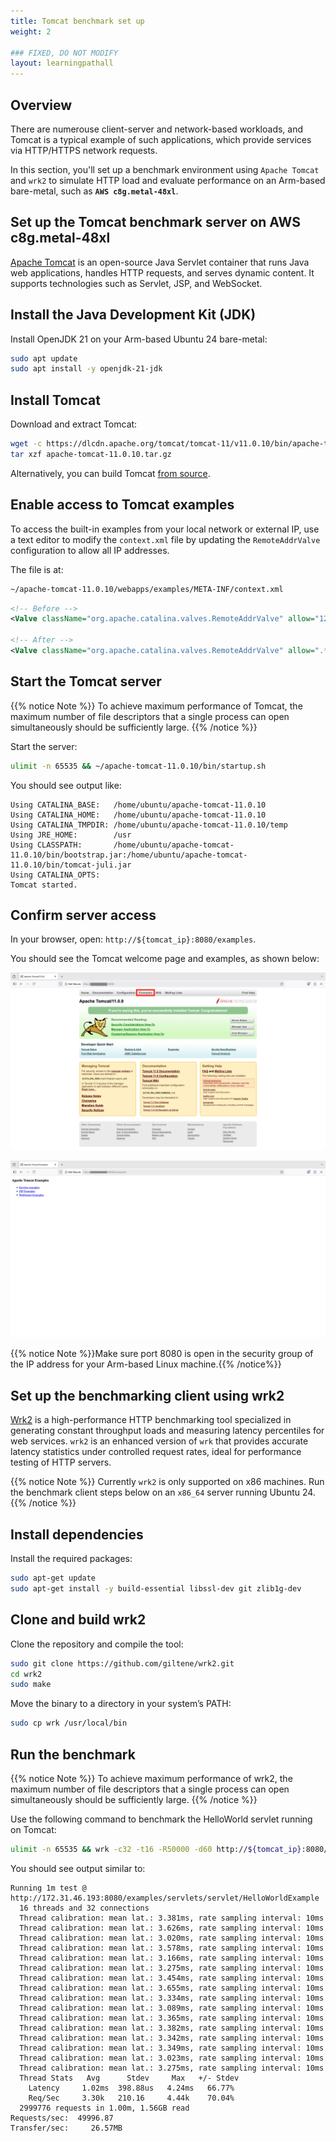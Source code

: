 ```yaml
---
title: Tomcat benchmark set up
weight: 2

### FIXED, DO NOT MODIFY
layout: learningpathall
---
```



## Overview 

There are numerouse client-server and network-based workloads, and Tomcat is a typical example of such applications, which provide services via HTTP/HTTPS network requests.

In this section, you'll set up a benchmark environment using `Apache Tomcat` and `wrk2` to simulate HTTP load and evaluate performance on an Arm-based bare-metal, such as **__`AWS c8g.metal-48xl`__**.

## Set up the Tomcat benchmark server on **AWS c8g.metal-48xl**
[Apache Tomcat](https://tomcat.apache.org/) is an open-source Java Servlet container that runs Java web applications, handles HTTP requests, and serves dynamic content. It supports technologies such as Servlet, JSP, and WebSocket.

## Install the Java Development Kit (JDK)

Install OpenJDK 21 on your Arm-based Ubuntu 24 bare-metal: 

```bash
sudo apt update
sudo apt install -y openjdk-21-jdk
```

## Install Tomcat 

Download and extract Tomcat:

```bash
wget -c https://dlcdn.apache.org/tomcat/tomcat-11/v11.0.10/bin/apache-tomcat-11.0.10.tar.gz
tar xzf apache-tomcat-11.0.10.tar.gz
```
Alternatively, you can build Tomcat [from source](https://github.com/apache/tomcat).

## Enable access to Tomcat examples

To access the built-in examples from your local network or external IP, use a text editor to modify the `context.xml` file by updating the `RemoteAddrValve` configuration to allow all IP addresses.

The file is at:
```bash
~/apache-tomcat-11.0.10/webapps/examples/META-INF/context.xml
```

```xml
<!-- Before -->
<Valve className="org.apache.catalina.valves.RemoteAddrValve" allow="127\.\d+\.\d+\.\d+|::1|0:0:0:0:0:0:0:1" />

<!-- After -->
<Valve className="org.apache.catalina.valves.RemoteAddrValve" allow=".*" />
```

## Start the Tomcat server
{{% notice Note %}}
To achieve maximum performance of Tomcat, the maximum number of file descriptors that a single process can open simultaneously should be sufficiently large.
{{% /notice %}}

Start the server:

```bash
ulimit -n 65535 && ~/apache-tomcat-11.0.10/bin/startup.sh
```

You should see output like:

```output
Using CATALINA_BASE:   /home/ubuntu/apache-tomcat-11.0.10
Using CATALINA_HOME:   /home/ubuntu/apache-tomcat-11.0.10
Using CATALINA_TMPDIR: /home/ubuntu/apache-tomcat-11.0.10/temp
Using JRE_HOME:        /usr
Using CLASSPATH:       /home/ubuntu/apache-tomcat-11.0.10/bin/bootstrap.jar:/home/ubuntu/apache-tomcat-11.0.10/bin/tomcat-juli.jar
Using CATALINA_OPTS:
Tomcat started.
```

## Confirm server access

In your browser, open: `http://${tomcat_ip}:8080/examples`.

You should see the Tomcat welcome page and examples, as shown below:

![Screenshot of the Tomcat homepage showing version and welcome panel alt-text#center](./_images/lp-tomcat-homepage.png "Apache Tomcat homepage")

![Screenshot of the Tomcat examples page showing servlet and JSP demo links alt-text#center](./_images/lp-tomcat-examples.png "Apache Tomcat examples")

{{% notice Note %}}Make sure port 8080 is open in the security group of the IP address for your Arm-based Linux machine.{{% /notice%}}

## Set up the benchmarking client using wrk2
[Wrk2](https://github.com/giltene/wrk2) is a high-performance HTTP benchmarking tool specialized in generating constant throughput loads and measuring latency percentiles for web services. `wrk2` is an enhanced version of `wrk` that provides accurate latency statistics under controlled request rates, ideal for performance testing of HTTP servers.

{{% notice Note %}}
Currently `wrk2` is only supported on x86 machines. Run the benchmark client steps below on an `x86_64` server running Ubuntu 24.
{{% /notice %}}

## Install dependencies 

Install the required packages:

```bash
sudo apt-get update
sudo apt-get install -y build-essential libssl-dev git zlib1g-dev
```

## Clone and build wrk2

Clone the repository and compile the tool:

```bash
sudo git clone https://github.com/giltene/wrk2.git
cd wrk2
sudo make
```

Move the binary to a directory in your system’s PATH:
 
```bash
sudo cp wrk /usr/local/bin
```

## Run the benchmark
{{% notice Note %}}
To achieve maximum performance of wrk2, the maximum number of file descriptors that a single process can open simultaneously should be sufficiently large.
{{% /notice %}}

Use the following command to benchmark the HelloWorld servlet running on Tomcat:

```bash
ulimit -n 65535 && wrk -c32 -t16 -R50000 -d60 http://${tomcat_ip}:8080/examples/servlets/servlet/HelloWorldExample
```
You should see output similar to:

```console
Running 1m test @ http://172.31.46.193:8080/examples/servlets/servlet/HelloWorldExample
  16 threads and 32 connections
  Thread calibration: mean lat.: 3.381ms, rate sampling interval: 10ms
  Thread calibration: mean lat.: 3.626ms, rate sampling interval: 10ms
  Thread calibration: mean lat.: 3.020ms, rate sampling interval: 10ms
  Thread calibration: mean lat.: 3.578ms, rate sampling interval: 10ms
  Thread calibration: mean lat.: 3.166ms, rate sampling interval: 10ms
  Thread calibration: mean lat.: 3.275ms, rate sampling interval: 10ms
  Thread calibration: mean lat.: 3.454ms, rate sampling interval: 10ms
  Thread calibration: mean lat.: 3.655ms, rate sampling interval: 10ms
  Thread calibration: mean lat.: 3.334ms, rate sampling interval: 10ms
  Thread calibration: mean lat.: 3.089ms, rate sampling interval: 10ms
  Thread calibration: mean lat.: 3.365ms, rate sampling interval: 10ms
  Thread calibration: mean lat.: 3.382ms, rate sampling interval: 10ms
  Thread calibration: mean lat.: 3.342ms, rate sampling interval: 10ms
  Thread calibration: mean lat.: 3.349ms, rate sampling interval: 10ms
  Thread calibration: mean lat.: 3.023ms, rate sampling interval: 10ms
  Thread calibration: mean lat.: 3.275ms, rate sampling interval: 10ms
  Thread Stats   Avg      Stdev     Max   +/- Stdev
    Latency     1.02ms  398.88us   4.24ms   66.77%
    Req/Sec     3.30k   210.16     4.44k    70.04%
  2999776 requests in 1.00m, 1.56GB read
Requests/sec:  49996.87
Transfer/sec:     26.57MB
```
